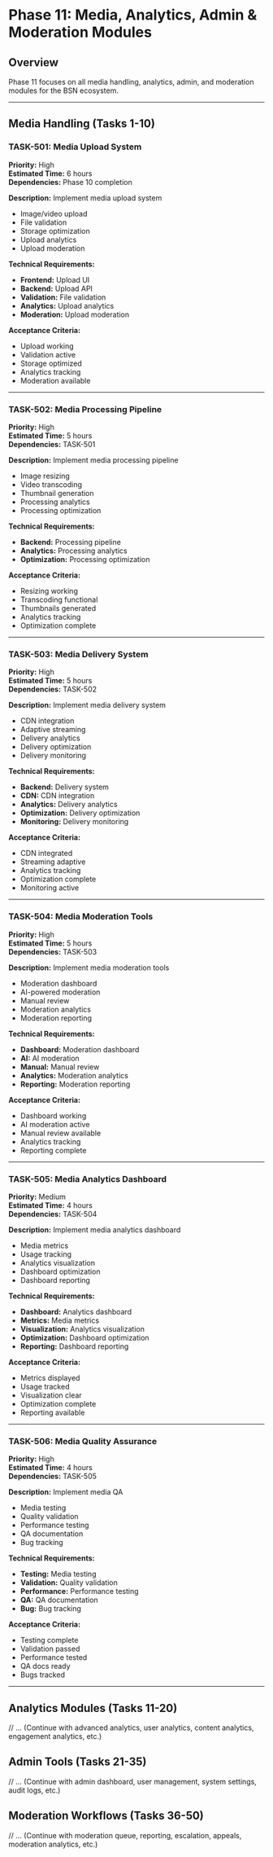 # Phase 11: Media, Analytics, Admin & Moderation Modules

## Overview

Phase 11 focuses on all media handling, analytics, admin, and moderation modules for the BSN ecosystem.

---

## Media Handling (Tasks 1-10)

### TASK-501: Media Upload System

**Priority:** High  
**Estimated Time:** 6 hours  
**Dependencies:** Phase 10 completion

**Description:** Implement media upload system

- Image/video upload
- File validation
- Storage optimization
- Upload analytics
- Upload moderation

**Technical Requirements:**

- **Frontend:** Upload UI
- **Backend:** Upload API
- **Validation:** File validation
- **Analytics:** Upload analytics
- **Moderation:** Upload moderation

**Acceptance Criteria:**

- Upload working
- Validation active
- Storage optimized
- Analytics tracking
- Moderation available

---

### TASK-502: Media Processing Pipeline

**Priority:** High  
**Estimated Time:** 5 hours  
**Dependencies:** TASK-501

**Description:** Implement media processing pipeline

- Image resizing
- Video transcoding
- Thumbnail generation
- Processing analytics
- Processing optimization

**Technical Requirements:**

- **Backend:** Processing pipeline
- **Analytics:** Processing analytics
- **Optimization:** Processing optimization

**Acceptance Criteria:**

- Resizing working
- Transcoding functional
- Thumbnails generated
- Analytics tracking
- Optimization complete

---

### TASK-503: Media Delivery System

**Priority:** High  
**Estimated Time:** 5 hours  
**Dependencies:** TASK-502

**Description:** Implement media delivery system

- CDN integration
- Adaptive streaming
- Delivery analytics
- Delivery optimization
- Delivery monitoring

**Technical Requirements:**

- **Backend:** Delivery system
- **CDN:** CDN integration
- **Analytics:** Delivery analytics
- **Optimization:** Delivery optimization
- **Monitoring:** Delivery monitoring

**Acceptance Criteria:**

- CDN integrated
- Streaming adaptive
- Analytics tracking
- Optimization complete
- Monitoring active

---

### TASK-504: Media Moderation Tools

**Priority:** High  
**Estimated Time:** 5 hours  
**Dependencies:** TASK-503

**Description:** Implement media moderation tools

- Moderation dashboard
- AI-powered moderation
- Manual review
- Moderation analytics
- Moderation reporting

**Technical Requirements:**

- **Dashboard:** Moderation dashboard
- **AI:** AI moderation
- **Manual:** Manual review
- **Analytics:** Moderation analytics
- **Reporting:** Moderation reporting

**Acceptance Criteria:**

- Dashboard working
- AI moderation active
- Manual review available
- Analytics tracking
- Reporting complete

---

### TASK-505: Media Analytics Dashboard

**Priority:** Medium  
**Estimated Time:** 4 hours  
**Dependencies:** TASK-504

**Description:** Implement media analytics dashboard

- Media metrics
- Usage tracking
- Analytics visualization
- Dashboard optimization
- Dashboard reporting

**Technical Requirements:**

- **Dashboard:** Analytics dashboard
- **Metrics:** Media metrics
- **Visualization:** Analytics visualization
- **Optimization:** Dashboard optimization
- **Reporting:** Dashboard reporting

**Acceptance Criteria:**

- Metrics displayed
- Usage tracked
- Visualization clear
- Optimization complete
- Reporting available

---

### TASK-506: Media Quality Assurance

**Priority:** High  
**Estimated Time:** 4 hours  
**Dependencies:** TASK-505

**Description:** Implement media QA

- Media testing
- Quality validation
- Performance testing
- QA documentation
- Bug tracking

**Technical Requirements:**

- **Testing:** Media testing
- **Validation:** Quality validation
- **Performance:** Performance testing
- **QA:** QA documentation
- **Bug:** Bug tracking

**Acceptance Criteria:**

- Testing complete
- Validation passed
- Performance tested
- QA docs ready
- Bugs tracked

---

## Analytics Modules (Tasks 11-20)

// ... (Continue with advanced analytics, user analytics, content analytics, engagement analytics, etc.)

## Admin Tools (Tasks 21-35)

// ... (Continue with admin dashboard, user management, system settings, audit logs, etc.)

## Moderation Workflows (Tasks 36-50)

// ... (Continue with moderation queue, reporting, escalation, appeals, moderation analytics, etc.)
